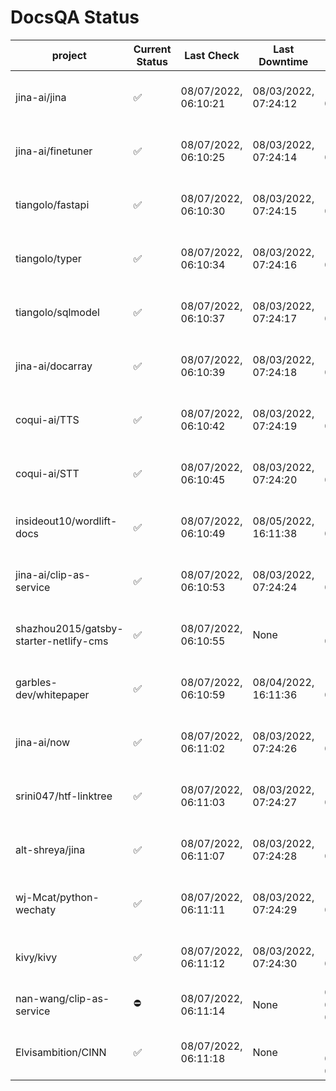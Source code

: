 # DocsQA Status

|               project                |Current Status|     Last Check     |   Last Downtime    |              % Uptime              |
|--------------------------------------|--------------|--------------------|--------------------|------------------------------------|
|jina-ai/jina                          |✅            |08/07/2022, 06:10:21|08/03/2022, 07:24:12|123.236 (since 07/29/2022, 16:38:18)|
|jina-ai/finetuner                     |✅            |08/07/2022, 06:10:25|08/03/2022, 07:24:14|123.244 (since 07/29/2022, 16:38:18)|
|tiangolo/fastapi                      |✅            |08/07/2022, 06:10:30|08/03/2022, 07:24:15|123.254 (since 07/29/2022, 16:38:18)|
|tiangolo/typer                        |✅            |08/07/2022, 06:10:34|08/03/2022, 07:24:16|123.258 (since 07/29/2022, 16:38:18)|
|tiangolo/sqlmodel                     |✅            |08/07/2022, 06:10:37|08/03/2022, 07:24:17|123.259 (since 07/29/2022, 16:38:18)|
|jina-ai/docarray                      |✅            |08/07/2022, 06:10:39|08/03/2022, 07:24:18|123.262 (since 07/29/2022, 16:38:18)|
|coqui-ai/TTS                          |✅            |08/07/2022, 06:10:42|08/03/2022, 07:24:19|123.265 (since 07/29/2022, 16:38:18)|
|coqui-ai/STT                          |✅            |08/07/2022, 06:10:45|08/03/2022, 07:24:20|123.267 (since 07/29/2022, 16:38:18)|
|insideout10/wordlift-docs             |✅            |08/07/2022, 06:10:49|08/05/2022, 16:11:38|115.781 (since 07/29/2022, 16:38:18)|
|jina-ai/clip-as-service               |✅            |08/07/2022, 06:10:53|08/03/2022, 07:24:24|123.280 (since 07/29/2022, 16:38:18)|
|shazhou2015/gatsby-starter-netlify-cms|✅            |08/07/2022, 06:10:55|None                |100.000 (since 08/03/2022, 10:30:18)|
|garbles-dev/whitepaper                |✅            |08/07/2022, 06:10:59|08/04/2022, 16:11:36|115.851 (since 07/29/2022, 16:38:18)|
|jina-ai/now                           |✅            |08/07/2022, 06:11:02|08/03/2022, 07:24:26|123.286 (since 07/29/2022, 16:38:18)|
|srini047/htf-linktree                 |✅            |08/07/2022, 06:11:03|08/03/2022, 07:24:27|126.975 (since 07/31/2022, 18:29:28)|
|alt-shreya/jina                       |✅            |08/07/2022, 06:11:07|08/03/2022, 07:24:28|123.290 (since 07/29/2022, 16:38:18)|
|wj-Mcat/python-wechaty                |✅            |08/07/2022, 06:11:11|08/03/2022, 07:24:29|123.294 (since 07/29/2022, 16:38:18)|
|kivy/kivy                             |✅            |08/07/2022, 06:11:12|08/03/2022, 07:24:30|123.293 (since 07/29/2022, 16:38:18)|
|nan-wang/clip-as-service              |⛔️           |08/07/2022, 06:11:14|None                |0.000 (since 08/04/2022, 05:17:56)  |
|Elvisambition/CINN                    |✅            |08/07/2022, 06:11:18|None                |100.000 (since 08/04/2022, 07:09:50)|
